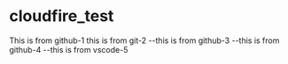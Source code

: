 # cloudfire_test
This is from github-1
this is from git-2
--this is from github-3
--this is from github-4
--this is from vscode-5